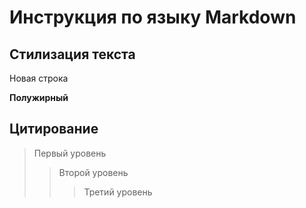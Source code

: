 # Инструкция по языку Markdown
## Стилизация текста

Новая строка

**Полужирный**

## Цитирование
> Первый уровень
>> Второй уровень
>>> Третий уровень 
